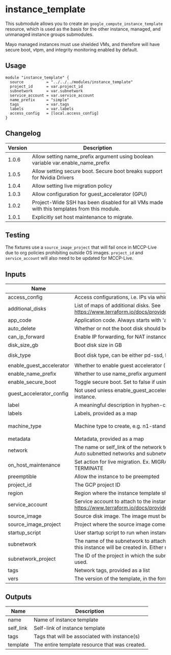 # instance_template

This submodule allows you to create an `google_compute_instance_template`
resource, which is used as the basis for the other instance, managed, and
unmanaged instance groups submodules.

Mayo managed instances must use shielded VMs, and therefore will have secure boot, vtpm, and integrity monitoring enabled by default.

## Usage

```hcl
module "instance_template" {
  source          = "../../../modules/instance_template"
  project_id      = var.project_id
  subnetwork      = var.subnetwork
  service_account = var.service_account
  name_prefix     = "simple"
  tags            = var.tags
  labels          = var.labels
  access_config   = [local.access_config]
}
```
## Changelog
| Version | Description |
|------|-------------|
| 1.0.6 | Allow setting name_prefix argument using boolean variable var.enable_name_prefix
| 1.0.5 | Allow setting secure boot. Secure boot breaks support for Nvidia Drivers|
| 1.0.4 | Allow setting live migration policy |
| 1.0.3 | Allow configuration for guest_accelerator (GPU) |
| 1.0.2 | Project-Wide SSH has been disabled for all VMs made with this templates from this module. |
| 1.0.1 | Explicitly set host maintenance to migrate. |

## Testing
The fixtures use a `source_image_project` that will fail once in MCCP-Live due to org policies prohibiting outside OS images. `project_id` and `service_account` will also need to be updated for MCCP-Live.

<!-- BEGINNING OF PRE-COMMIT-TERRAFORM DOCS HOOK -->
## Inputs

| Name | Description | Type | Default | Required |
|------|-------------|:----:|:-----:|:-----:|
| access\_config | Access configurations, i.e. IPs via which the VM instance can be accessed via the Internet. | object | `<list>` | no |
| additional\_disks | List of maps of additional disks. See https://www.terraform.io/docs/providers/google/r/compute_instance_template.html#disk_name | object | `<list>` | no |
| app\_code | Application code. Always starts with 'a' abcd = reserved for corebuild team. | string | n/a | yes |
| auto\_delete | Whether or not the boot disk should be auto-deleted | string | `"true"` | no |
| can\_ip\_forward | Enable IP forwarding, for NAT instances for example | string | `"false"` | no |
| disk\_size\_gb | Boot disk size in GB | string | `"100"` | no |
| disk\_type | Boot disk type, can be either pd-ssd, local-ssd, or pd-standard | string | `"pd-standard"` | no |
| enable\_guest\_accelerator | Whether to enable guest accelerator (GPU) configuration on the instance | string | `"false"` | no |
| enable\_name\_prefix | Whether to use name_prefix argument | bool | `"false"` | no |
| enable\_secure\_boot | Toggle secure boot. Set to false if using guest accelerator | bool | `"true"` | no |
| guest\_accelerator\_config | Not used unless enable_guest_accelerator is true. Guest accelerator (GPU) configuration for the instance. | object | `<map>` | no |
| label | A meaningful description in hyphen-case of the template's use case. | string | n/a | yes |
| labels | Labels, provided as a map | map(string) | `<map>` | no |
| machine\_type | Machine type to create, e.g. n1-standard-1 | string | `"n1-standard-1"` | no |
| metadata | Metadata, provided as a map | map(string) | `<map>` | no |
| network | The name or self_link of the network to attach this interface to. Use network attribute for Legacy or Auto subnetted networks and subnetwork for custom subnetted networks. | string | `""` | no |
| on\_host\_maintenance | Set action for live migration. Ex. MIGRATE or TERMINATE. Note guest accelerator only supports TERMINATE | string | `"MIGRATE"` | no |
| preemptible | Allow the instance to be preempted | bool | `"false"` | no |
| project\_id | The GCP project ID | string | `"null"` | no |
| region | Region where the instance template should be created. | string | `"null"` | no |
| service\_account | Service account to attach to the instance. See https://www.terraform.io/docs/providers/google/r/compute_instance_template.html#service_account. | object | n/a | yes |
| source\_image | Source disk image. The image must be a shielded image. | string | n/a | yes |
| source\_image\_project | Project where the source image comes from. | string | n/a | yes |
| startup\_script | User startup script to run when instances spin up | string | `""` | no |
| subnetwork | The name of the subnetwork to attach this interface to. The subnetwork must exist in the same region this instance will be created in. Either network or subnetwork must be provided. | string | `""` | no |
| subnetwork\_project | The ID of the project in which the subnetwork belongs. If it is not provided, the provider project is used. | string | `""` | no |
| tags | Network tags, provided as a list | list(string) | `<list>` | no |
| vers | The version of the template, in the format of 'v[int]'. e.g. v12 | string | n/a | yes |

## Outputs

| Name | Description |
|------|-------------|
| name | Name of instance template |
| self\_link | Self-link of instance template |
| tags | Tags that will be associated with instance(s) |
| template | The entire template resource that was created. |

<!-- END OF PRE-COMMIT-TERRAFORM DOCS HOOK -->